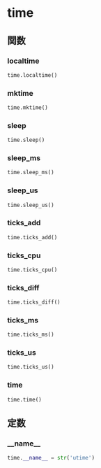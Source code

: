 # time
## 関数
### localtime
```python
time.localtime()
```
### mktime
```python
time.mktime()
```
### sleep
```python
time.sleep()
```
### sleep\_ms
```python
time.sleep_ms()
```
### sleep\_us
```python
time.sleep_us()
```
### ticks\_add
```python
time.ticks_add()
```
### ticks\_cpu
```python
time.ticks_cpu()
```
### ticks\_diff
```python
time.ticks_diff()
```
### ticks\_ms
```python
time.ticks_ms()
```
### ticks\_us
```python
time.ticks_us()
```
### time
```python
time.time()
```
## 定数
### \_\_name\_\_
```python
time.__name__ = str('utime')
```

